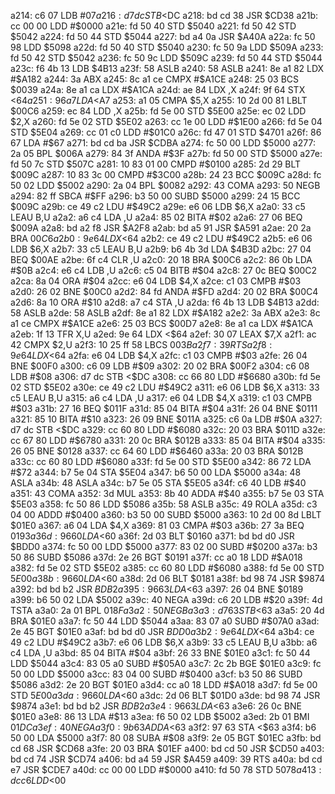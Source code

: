 a214: c6 07        LDB    #$07
a216: d7 dc        STB    <$DC
a218: bd cd 38     JSR    $CD38
a21b: cc 00 00     LDD    #$0000
a21e: fd 50 40     STD    $5040
a221: fd 50 42     STD    $5042
a224: fd 50 44     STD    $5044
a227: bd a4 0a     JSR    $A40A
a22a: fc 50 98     LDD    $5098
a22d: fd 50 40     STD    $5040
a230: fc 50 9a     LDD    $509A
a233: fd 50 42     STD    $5042
a236: fc 50 9c     LDD    $509C
a239: fd 50 44     STD    $5044
a23c: f6 4b 13     LDB    $4B13
a23f: 58           ASLB
a240: 58           ASLB
a241: 8e a1 82     LDX    #$A182
a244: 3a           ABX
a245: 8c a1 ce     CMPX   #$A1CE
a248: 25 03        BCS    $0039
a24a: 8e a1 ca     LDX    #$A1CA
a24d: ae 84        LDX    ,X
a24f: 9f 64        STX    <$64
a251: 96 a7        LDA    <$A7
a253: a1 05        CMPA   $5,X
a255: 10 2d 00 81  LBLT   $00C6
a259: ec 84        LDD    ,X
a25b: fd 5e 00     STD    $5E00
a25e: ec 02        LDD    $2,X
a260: fd 5e 02     STD    $5E02
a263: cc 1e 00     LDD    #$1E00
a266: fd 5e 04     STD    $5E04
a269: cc 01 c0     LDD    #$01C0
a26c: fd 47 01     STD    $4701
a26f: 86 67        LDA    #$67
a271: bd cd ba     JSR    $CDBA
a274: fc 50 00     LDD    $5000
a277: 2a 05        BPL    $006A
a279: 84 3f        ANDA   #$3F
a27b: fd 50 00     STD    $5000
a27e: fd 50 7c     STD    $507C
a281: 10 83 01 00  CMPD   #$0100
a285: 2d 29        BLT    $009C
a287: 10 83 3c 00  CMPD   #$3C00
a28b: 24 23        BCC    $009C
a28d: fc 50 02     LDD    $5002
a290: 2a 04        BPL    $0082
a292: 43           COMA
a293: 50           NEGB
a294: 82 ff        SBCA   #$FF
a296: b3 50 00     SUBD   $5000
a299: 24 15        BCC    $009C
a29b: ce 49 c2     LDU    #$49C2
a29e: e6 06        LDB    $6,X
a2a0: 33 c5        LEAU   B,U
a2a2: a6 c4        LDA    ,U
a2a4: 85 02        BITA   #$02
a2a6: 27 06        BEQ    $009A
a2a8: bd a2 f8     JSR    $A2F8
a2ab: bd a5 91     JSR    $A591
a2ae: 20 2a        BRA    $00C6
a2b0: 9e 64        LDX    <$64
a2b2: ce 49 c2     LDU    #$49C2
a2b5: e6 06        LDB    $6,X
a2b7: 33 c5        LEAU   B,U
a2b9: b6 4b 3d     LDA    $4B3D
a2bc: 27 04        BEQ    $00AE
a2be: 6f c4        CLR    ,U
a2c0: 20 18        BRA    $00C6
a2c2: 86 0b        LDA    #$0B
a2c4: e6 c4        LDB    ,U
a2c6: c5 04        BITB   #$04
a2c8: 27 0c        BEQ    $00C2
a2ca: 8a 04        ORA    #$04
a2cc: e6 04        LDB    $4,X
a2ce: c1 03        CMPB   #$03
a2d0: 26 02        BNE    $00C0
a2d2: 84 fd        ANDA   #$FD
a2d4: 20 02        BRA    $00C4
a2d6: 8a 10        ORA    #$10
a2d8: a7 c4        STA    ,U
a2da: f6 4b 13     LDB    $4B13
a2dd: 58           ASLB
a2de: 58           ASLB
a2df: 8e a1 82     LDX    #$A182
a2e2: 3a           ABX
a2e3: 8c a1 ce     CMPX   #$A1CE
a2e6: 25 03        BCS    $00D7
a2e8: 8e a1 ca     LDX    #$A1CA
a2eb: 1f 13        TFR    X,U
a2ed: 9e 64        LDX    <$64
a2ef: 30 07        LEAX   $7,X
a2f1: ac 42        CMPX   $2,U
a2f3: 10 25 ff 58  LBCS   $003B
a2f7: 39           RTS
a2f8: 9e 64        LDX    <$64
a2fa: e6 04        LDB    $4,X
a2fc: c1 03        CMPB   #$03
a2fe: 26 04        BNE    $00F0
a300: c6 09        LDB    #$09
a302: 20 02        BRA    $00F2
a304: c6 08        LDB    #$08
a306: d7 dc        STB    <$DC
a308: cc 66 80     LDD    #$6680
a30b: fd 5e 02     STD    $5E02
a30e: ce 49 c2     LDU    #$49C2
a311: e6 06        LDB    $6,X
a313: 33 c5        LEAU   B,U
a315: a6 c4        LDA    ,U
a317: e6 04        LDB    $4,X
a319: c1 03        CMPB   #$03
a31b: 27 16        BEQ    $011F
a31d: 85 04        BITA   #$04
a31f: 26 04        BNE    $0111
a321: 85 10        BITA   #$10
a323: 26 09        BNE    $011A
a325: c6 0a        LDB    #$0A
a327: d7 dc        STB    <$DC
a329: cc 60 80     LDD    #$6080
a32c: 20 03        BRA    $011D
a32e: cc 67 80     LDD    #$6780
a331: 20 0c        BRA    $012B
a333: 85 04        BITA   #$04
a335: 26 05        BNE    $0128
a337: cc 64 60     LDD    #$6460
a33a: 20 03        BRA    $012B
a33c: cc 60 80     LDD    #$6080
a33f: fd 5e 00     STD    $5E00
a342: 86 72        LDA    #$72
a344: b7 5e 04     STA    $5E04
a347: b6 50 00     LDA    $5000
a34a: 48           ASLA
a34b: 48           ASLA
a34c: b7 5e 05     STA    $5E05
a34f: c6 40        LDB    #$40
a351: 43           COMA
a352: 3d           MUL
a353: 8b 40        ADDA   #$40
a355: b7 5e 03     STA    $5E03
a358: fc 50 86     LDD    $5086
a35b: 58           ASLB
a35c: 49           ROLA
a35d: c3 04 00     ADDD   #$0400
a360: b3 50 00     SUBD   $5000
a363: 10 2d 00 8d  LBLT   $01E0
a367: a6 04        LDA    $4,X
a369: 81 03        CMPA   #$03
a36b: 27 3a        BEQ    $0193
a36d: 96 60        LDA    <$60
a36f: 2d 03        BLT    $0160
a371: bd bd d0     JSR    $BDD0
a374: fc 50 00     LDD    $5000
a377: 83 02 00     SUBD   #$0200
a37a: b3 50 86     SUBD   $5086
a37d: 2e 26        BGT    $0191
a37f: cc a0 18     LDD    #$A018
a382: fd 5e 02     STD    $5E02
a385: cc 60 80     LDD    #$6080
a388: fd 5e 00     STD    $5E00
a38b: 96 60        LDA    <$60
a38d: 2d 06        BLT    $0181
a38f: bd 98 74     JSR    $9874
a392: bd bd b2     JSR    $BDB2
a395: 96 63        LDA    <$63
a397: 26 04        BNE    $0189
a399: b6 50 02     LDA    $5002
a39c: 40           NEGA
a39d: c6 20        LDB    #$20
a39f: 4d           TSTA
a3a0: 2a 01        BPL    $018F
a3a2: 50           NEGB
a3a3: d7 63        STB    <$63
a3a5: 20 4d        BRA    $01E0
a3a7: fc 50 44     LDD    $5044
a3aa: 83 07 a0     SUBD   #$07A0
a3ad: 2e 45        BGT    $01E0
a3af: bd bd d0     JSR    $BDD0
a3b2: 9e 64        LDX    <$64
a3b4: ce 49 c2     LDU    #$49C2
a3b7: e6 06        LDB    $6,X
a3b9: 33 c5        LEAU   B,U
a3bb: a6 c4        LDA    ,U
a3bd: 85 04        BITA   #$04
a3bf: 26 33        BNE    $01E0
a3c1: fc 50 44     LDD    $5044
a3c4: 83 05 a0     SUBD   #$05A0
a3c7: 2c 2b        BGE    $01E0
a3c9: fc 50 00     LDD    $5000
a3cc: 83 04 00     SUBD   #$0400
a3cf: b3 50 86     SUBD   $5086
a3d2: 2e 20        BGT    $01E0
a3d4: cc a0 18     LDD    #$A018
a3d7: fd 5e 00     STD    $5E00
a3da: 96 60        LDA    <$60
a3dc: 2d 06        BLT    $01D0
a3de: bd 98 74     JSR    $9874
a3e1: bd bd b2     JSR    $BDB2
a3e4: 96 63        LDA    <$63
a3e6: 26 0c        BNE    $01E0
a3e8: 86 13        LDA    #$13
a3ea: f6 50 02     LDB    $5002
a3ed: 2b 01        BMI    $01DC
a3ef: 40           NEGA
a3f0: 9b 63        ADDA   <$63
a3f2: 97 63        STA    <$63
a3f4: b6 50 00     LDA    $5000
a3f7: 80 08        SUBA   #$08
a3f9: 2e 05        BGT    $01EC
a3fb: bd cd 68     JSR    $CD68
a3fe: 20 03        BRA    $01EF
a400: bd cd 50     JSR    $CD50
a403: bd cd 74     JSR    $CD74
a406: bd a4 59     JSR    $A459
a409: 39           RTS
a40a: bd cd e7     JSR    $CDE7
a40d: cc 00 00     LDD    #$0000
a410: fd 50 78     STD    $5078
a413: dc c6        LDD    <$00
